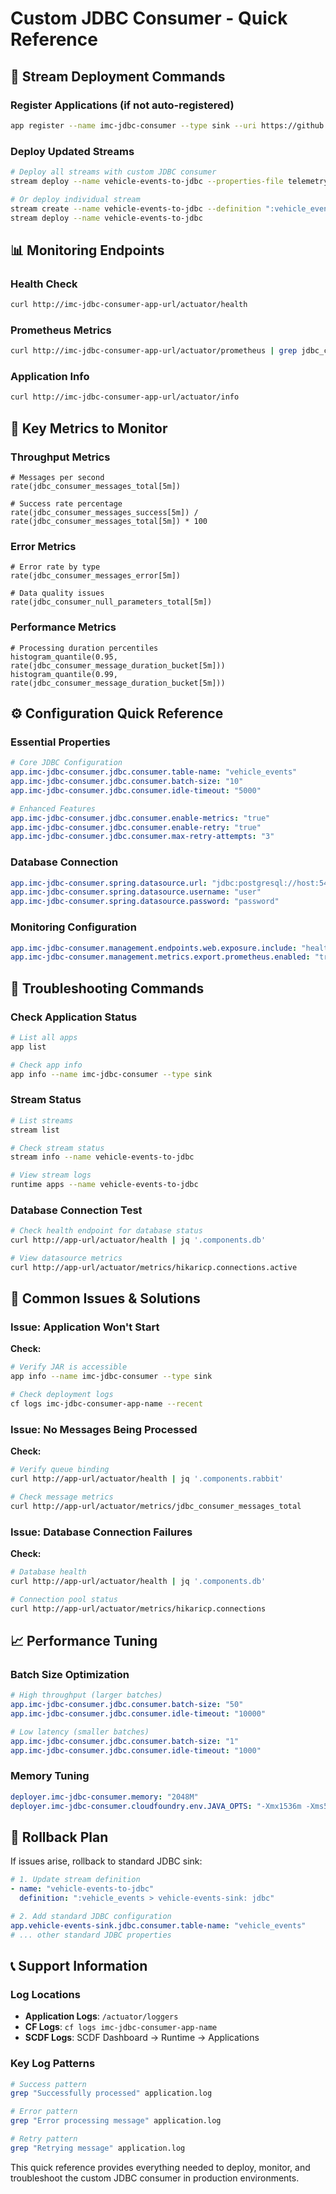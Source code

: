 # Custom JDBC Consumer - Quick Reference

## 🚀 **Stream Deployment Commands**

### Register Applications (if not auto-registered)
```bash
app register --name imc-jdbc-consumer --type sink --uri https://github.com/dbbaskette/imc-vehicle-events/releases/download/v1.0.0/imc-jdbc-consumer-1.0.0.jar
```

### Deploy Updated Streams
```bash
# Deploy all streams with custom JDBC consumer
stream deploy --name vehicle-events-to-jdbc --properties-file telemetry-streams.yml

# Or deploy individual stream
stream create --name vehicle-events-to-jdbc --definition ":vehicle_events > imc-jdbc-consumer"
stream deploy --name vehicle-events-to-jdbc
```

## 📊 **Monitoring Endpoints**

### Health Check
```bash
curl http://imc-jdbc-consumer-app-url/actuator/health
```

### Prometheus Metrics
```bash
curl http://imc-jdbc-consumer-app-url/actuator/prometheus | grep jdbc_consumer
```

### Application Info
```bash
curl http://imc-jdbc-consumer-app-url/actuator/info
```

## 🎯 **Key Metrics to Monitor**

### Throughput Metrics
```promql
# Messages per second
rate(jdbc_consumer_messages_total[5m])

# Success rate percentage
rate(jdbc_consumer_messages_success[5m]) / rate(jdbc_consumer_messages_total[5m]) * 100
```

### Error Metrics
```promql
# Error rate by type
rate(jdbc_consumer_messages_error[5m])

# Data quality issues
rate(jdbc_consumer_null_parameters_total[5m])
```

### Performance Metrics
```promql
# Processing duration percentiles
histogram_quantile(0.95, rate(jdbc_consumer_message_duration_bucket[5m]))
histogram_quantile(0.99, rate(jdbc_consumer_message_duration_bucket[5m]))
```

## ⚙️ **Configuration Quick Reference**

### Essential Properties
```yaml
# Core JDBC Configuration
app.imc-jdbc-consumer.jdbc.consumer.table-name: "vehicle_events"
app.imc-jdbc-consumer.jdbc.consumer.batch-size: "10"
app.imc-jdbc-consumer.jdbc.consumer.idle-timeout: "5000"

# Enhanced Features
app.imc-jdbc-consumer.jdbc.consumer.enable-metrics: "true"
app.imc-jdbc-consumer.jdbc.consumer.enable-retry: "true"
app.imc-jdbc-consumer.jdbc.consumer.max-retry-attempts: "3"
```

### Database Connection
```yaml
app.imc-jdbc-consumer.spring.datasource.url: "jdbc:postgresql://host:5432/db"
app.imc-jdbc-consumer.spring.datasource.username: "user"
app.imc-jdbc-consumer.spring.datasource.password: "password"
```

### Monitoring Configuration
```yaml
app.imc-jdbc-consumer.management.endpoints.web.exposure.include: "health,metrics,prometheus"
app.imc-jdbc-consumer.management.metrics.export.prometheus.enabled: "true"
```

## 🔧 **Troubleshooting Commands**

### Check Application Status
```bash
# List all apps
app list

# Check app info
app info --name imc-jdbc-consumer --type sink
```

### Stream Status
```bash
# List streams
stream list

# Check stream status
stream info --name vehicle-events-to-jdbc

# View stream logs
runtime apps --name vehicle-events-to-jdbc
```

### Database Connection Test
```bash
# Check health endpoint for database status
curl http://app-url/actuator/health | jq '.components.db'

# View datasource metrics
curl http://app-url/actuator/metrics/hikaricp.connections.active
```

## 🚨 **Common Issues & Solutions**

### Issue: Application Won't Start
**Check:**
```bash
# Verify JAR is accessible
app info --name imc-jdbc-consumer --type sink

# Check deployment logs
cf logs imc-jdbc-consumer-app-name --recent
```

### Issue: No Messages Being Processed
**Check:**
```bash
# Verify queue binding
curl http://app-url/actuator/health | jq '.components.rabbit'

# Check message metrics
curl http://app-url/actuator/metrics/jdbc_consumer_messages_total
```

### Issue: Database Connection Failures
**Check:**
```bash
# Database health
curl http://app-url/actuator/health | jq '.components.db'

# Connection pool status
curl http://app-url/actuator/metrics/hikaricp.connections
```

## 📈 **Performance Tuning**

### Batch Size Optimization
```yaml
# High throughput (larger batches)
app.imc-jdbc-consumer.jdbc.consumer.batch-size: "50"
app.imc-jdbc-consumer.jdbc.consumer.idle-timeout: "10000"

# Low latency (smaller batches)
app.imc-jdbc-consumer.jdbc.consumer.batch-size: "1"
app.imc-jdbc-consumer.jdbc.consumer.idle-timeout: "1000"
```

### Memory Tuning
```yaml
deployer.imc-jdbc-consumer.memory: "2048M"
deployer.imc-jdbc-consumer.cloudfoundry.env.JAVA_OPTS: "-Xmx1536m -Xms512m"
```

## 🔄 **Rollback Plan**

If issues arise, rollback to standard JDBC sink:
```yaml
# 1. Update stream definition
- name: "vehicle-events-to-jdbc"
  definition: ":vehicle_events > vehicle-events-sink: jdbc"

# 2. Add standard JDBC configuration
app.vehicle-events-sink.jdbc.consumer.table-name: "vehicle_events"
# ... other standard JDBC properties
```

## 📞 **Support Information**

### Log Locations
- **Application Logs**: `/actuator/loggers`
- **CF Logs**: `cf logs imc-jdbc-consumer-app-name`
- **SCDF Logs**: SCDF Dashboard → Runtime → Applications

### Key Log Patterns
```bash
# Success pattern
grep "Successfully processed" application.log

# Error pattern  
grep "Error processing message" application.log

# Retry pattern
grep "Retrying message" application.log
```

This quick reference provides everything needed to deploy, monitor, and troubleshoot the custom JDBC consumer in production environments.
